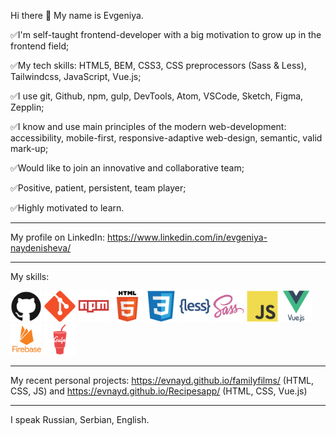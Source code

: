 Hi there 👋 My name is Evgeniya.

✅I'm self-taught frontend-developer with a big motivation to grow up in the frontend field;

✅My tech skills: HTML5, BEM, CSS3, CSS preprocessors (Sass & Less), Tailwindcss, JavaScript, Vue.js;

✅I use git, Github, npm, gulp, DevTools, Atom, VSCode, Sketch, Figma, Zepplin;

✅I know and use main principles of the modern web-development: accessibility, mobile-first, responsive-adaptive web-design, semantic, valid mark-up;

✅Would like to join an innovative and collaborative team;

✅Positive, patient, persistent, team player;

✅Highly motivated to learn.

__________________________________________
My profile on LinkedIn: https://www.linkedin.com/in/evgeniya-naydenisheva/

__________________________________________
My skills:


<p align="left">
  <img src="https://github.com/devicons/devicon/blob/master/icons/github/github-original.svg" width="50" title="Github">
  <img src="https://github.com/devicons/devicon/blob/master/icons/git/git-original.svg" width="50" alt="git">
    <img src="https://github.com/devicons/devicon/blob/master/icons/npm/npm-original-wordmark.svg" width="50" alt="npm">
    <img src="https://github.com/devicons/devicon/blob/master/icons/html5/html5-original-wordmark.svg" width="50" alt="html">
    <img src="https://github.com/devicons/devicon/blob/master/icons/css3/css3-original.svg" width="50" alt="css">
      <img src="https://github.com/devicons/devicon/blob/master/icons/less/less-plain-wordmark.svg" width="50" alt="less">
    <img src="https://github.com/devicons/devicon/blob/master/icons/sass/sass-original.svg" width="50" alt="sass">
     <img src="https://github.com/devicons/devicon/blob/master/icons/javascript/javascript-original.svg" width="50" alt="js">
    <img src="https://github.com/devicons/devicon/blob/master/icons/vuejs/vuejs-original-wordmark.svg" width="50" alt="vue">
    <img src="https://github.com/devicons/devicon/blob/master/icons/firebase/firebase-plain-wordmark.svg" width="50" alt="firebase">
    <img src="https://github.com/devicons/devicon/blob/master/icons/gulp/gulp-plain.svg" width="50" alt="gulp">
</p>

__________________________________________

My recent personal projects: https://evnayd.github.io/familyfilms/ (HTML, CSS, JS) and  https://evnayd.github.io/Recipesapp/ (HTML, CSS, Vue.js)


__________________________________________
I speak Russian, Serbian, English.

